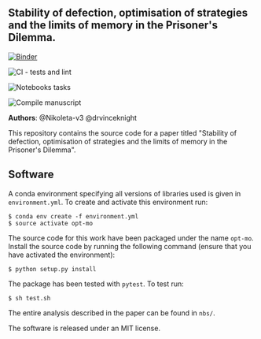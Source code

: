 Stability of defection, optimisation of strategies and the limits of
memory in the Prisoner's Dilemma.
--------------------------------------

[![Binder](https://mybinder.org/badge_logo.svg)](https://mybinder.org/v2/gh/trallard/Memory-size-in-the-prisoners-dilemma/master)

![CI - tests and lint](https://github.com/trallard/Memory-size-in-the-prisoners-dilemma/workflows/CI%20-%20tests%20and%20lint/badge.svg)

![Notebooks tasks](https://github.com/trallard/Memory-size-in-the-prisoners-dilemma/workflows/Notebooks%20tasks/badge.svg)

![Compile manuscript](https://github.com/trallard/Memory-size-in-the-prisoners-dilemma/workflows/Compile%20manuscript/badge.svg)

**Authors**: @Nikoleta-v3 @drvinceknight

This repository contains the source code for a paper titled 
"Stability of defection, optimisation of strategies and the limits of
memory in the Prisoner's Dilemma".

## Software

A conda environment specifying all versions of libraries used is given in
`environment.yml`. To create and activate this environment run:

```
$ conda env create -f environment.yml
$ source activate opt-mo
```

The source code for this work have been packaged under the name `opt-mo`.
Install the source code by running the following command
(ensure that you have activated the environment):

```
$ python setup.py install
```

The package has been tested with `pytest`. To test run:

```
$ sh test.sh
```

The entire analysis described in the paper can be found in `nbs/`.

The software is released under an MIT license.
